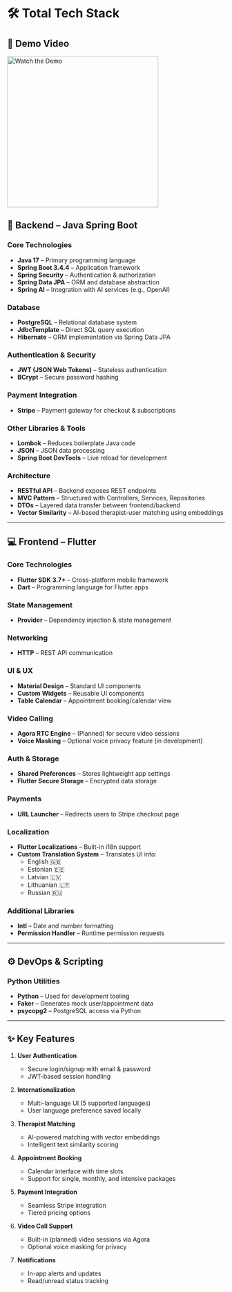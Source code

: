 # 🛠️ Total Tech Stack


## 🎥 Demo Video

<a href="https://vimeo.com/1095649673" target="_blank">
  <img src="Screenshot_20250407_074442.png" alt="Watch the Demo" width="350"/>
</a>





## 📌 Backend – Java Spring Boot

### Core Technologies
- **Java 17** – Primary programming language  
- **Spring Boot 3.4.4** – Application framework  
- **Spring Security** – Authentication & authorization  
- **Spring Data JPA** – ORM and database abstraction  
- **Spring AI** – Integration with AI services (e.g., OpenAI)

### Database
- **PostgreSQL** – Relational database system  
- **JdbcTemplate** – Direct SQL query execution  
- **Hibernate** – ORM implementation via Spring Data JPA

### Authentication & Security
- **JWT (JSON Web Tokens)** – Stateless authentication  
- **BCrypt** – Secure password hashing

### Payment Integration
- **Stripe** – Payment gateway for checkout & subscriptions

### Other Libraries & Tools
- **Lombok** – Reduces boilerplate Java code  
- **JSON** – JSON data processing  
- **Spring Boot DevTools** – Live reload for development

### Architecture
- **RESTful API** – Backend exposes REST endpoints  
- **MVC Pattern** – Structured with Controllers, Services, Repositories  
- **DTOs** – Layered data transfer between frontend/backend  
- **Vector Similarity** – AI-based therapist-user matching using embeddings

---

## 💻 Frontend – Flutter

### Core Technologies
- **Flutter SDK 3.7+** – Cross-platform mobile framework  
- **Dart** – Programming language for Flutter apps

### State Management
- **Provider** – Dependency injection & state management

### Networking
- **HTTP** – REST API communication

### UI & UX
- **Material Design** – Standard UI components  
- **Custom Widgets** – Reusable UI components  
- **Table Calendar** – Appointment booking/calendar view

### Video Calling
- **Agora RTC Engine** – (Planned) for secure video sessions  
- **Voice Masking** – Optional voice privacy feature (in development)

### Auth & Storage
- **Shared Preferences** – Stores lightweight app settings  
- **Flutter Secure Storage** – Encrypted data storage

### Payments
- **URL Launcher** – Redirects users to Stripe checkout page

### Localization
- **Flutter Localizations** – Built-in i18n support  
- **Custom Translation System** – Translates UI into:
  - English 🇬🇧  
  - Estonian 🇪🇪  
  - Latvian 🇱🇻  
  - Lithuanian 🇱🇹  
  - Russian 🇷🇺

### Additional Libraries
- **Intl** – Date and number formatting  
- **Permission Handler** – Runtime permission requests

---

## ⚙️ DevOps & Scripting

### Python Utilities
- **Python** – Used for development tooling  
- **Faker** – Generates mock user/appointment data  
- **psycopg2** – PostgreSQL access via Python

---

## ✨ Key Features

1. **User Authentication**  
   - Secure login/signup with email & password  
   - JWT-based session handling  

2. **Internationalization**  
   - Multi-language UI (5 supported languages)  
   - User language preference saved locally  

3. **Therapist Matching**  
   - AI-powered matching with vector embeddings  
   - Intelligent text similarity scoring  

4. **Appointment Booking**  
   - Calendar interface with time slots  
   - Support for single, monthly, and intensive packages  

5. **Payment Integration**  
   - Seamless Stripe integration  
   - Tiered pricing options  

6. **Video Call Support**  
   - Built-in (planned) video sessions via Agora  
   - Optional voice masking for privacy  

7. **Notifications**  
   - In-app alerts and updates  
   - Read/unread status tracking  
